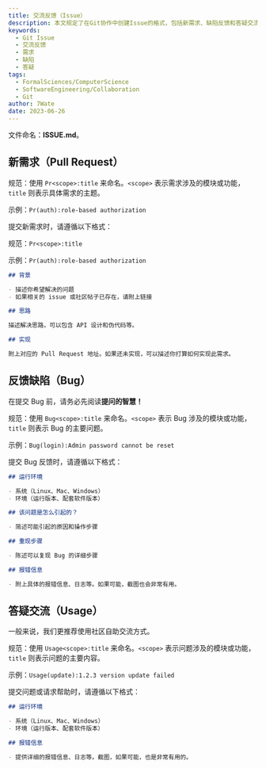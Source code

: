 ```yaml
---
title: 交流反馈（Issue）
description: 本文规定了在Git协作中创建Issue的格式，包括新需求、缺陷反馈和答疑交流的模板，要求提供背景、思路、实现和报错信息。
keywords:
  - Git Issue
  - 交流反馈
  - 需求
  - 缺陷
  - 答疑
tags:
  - FormalSciences/ComputerScience
  - SoftwareEngineering/Collaboration
  - Git
author: 7Wate
date: 2023-06-26
---
```


文件命名：**ISSUE.md**。

## 新需求（Pull Request）

规范：使用 `Pr<scope>:title` 来命名。`<scope>` 表示需求涉及的模块或功能，`title` 则表示具体需求的主题。

示例：`Pr(auth):role-based authorization`

提交新需求时，请遵循以下格式：

规范：`Pr<scope>:title`

示例：`Pr(auth):role-based authorization`

```markdown
## 背景

- 描述你希望解决的问题
- 如果相关的 issue 或社区帖子已存在，请附上链接

## 思路

描述解决思路，可以包含 API 设计和伪代码等。

## 实现

附上对应的 Pull Request 地址。如果还未实现，可以描述你打算如何实现此需求。

```

## 反馈缺陷（Bug）

在提交 Bug 前，请务必先阅读**提问的智慧！**

规范：使用 `Bug<scope>:title` 来命名。`<scope>` 表示 Bug 涉及的模块或功能，`title` 则表示 Bug 的主要问题。

示例：`Bug(login):Admin password cannot be reset`

提交 Bug 反馈时，请遵循以下格式：

```markdown
## 运行环境

- 系统（Linux、Mac、Windows）
- 环境（运行版本、配套软件版本）

## 该问题是怎么引起的？

- 简述可能引起的原因和操作步骤

## 重现步骤

- 陈述可以复现 Bug 的详细步骤

## 报错信息

- 附上具体的报错信息、日志等。如果可能，截图也会非常有用。

```

## 答疑交流（Usage）

一般来说，我们更推荐使用社区自助交流方式。

规范：使用 `Usage<scope>:title` 来命名。`<scope>` 表示问题涉及的模块或功能，`title` 则表示问题的主要内容。

示例：`Usage(update):1.2.3 version update failed`

提交问题或请求帮助时，请遵循以下格式：

```markdown
## 运行环境

- 系统（Linux、Mac、Windows）
- 环境（运行版本、配套软件版本）

## 报错信息

- 提供详细的报错信息、日志等。截图，如果可能，也是非常有用的。

```

